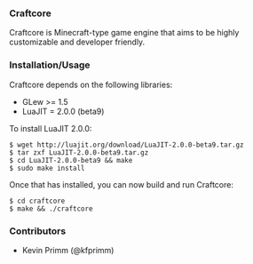 ### Craftcore
Craftcore is Minecraft-type game engine that aims to be highly customizable and developer friendly.

### Installation/Usage
Craftcore depends on the following libraries:

* GLew   >= 1.5
* LuaJIT =  2.0.0 (beta9)

To install LuaJIT 2.0.0:

```
$ wget http://luajit.org/download/LuaJIT-2.0.0-beta9.tar.gz
$ tar zxf LuaJIT-2.0.0-beta9.tar.gz
$ cd LuaJIT-2.0.0-beta9 && make
$ sudo make install
```

Once that has installed, you can now build and run Craftcore:

```
$ cd craftcore
$ make && ./craftcore
```

### Contributors

* Kevin Primm (@kfprimm)

